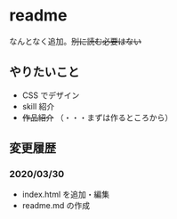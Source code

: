 # readme

なんとなく追加。~~別に読む必要はない~~

## やりたいこと

- CSS でデザイン
- skill 紹介
- ~~作品紹介~~ （・・・まずは作るところから）

## 変更履歴

### 2020/03/30

- index.html を追加・編集
- readme.md の作成
